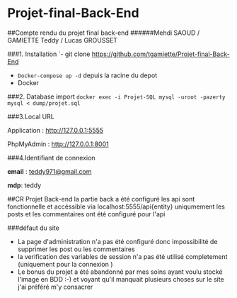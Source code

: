 # Projet-final-Back-End
##Compte rendu du projet final back-end
######Mehdi SAOUD / GAMIETTE Teddy / Lucas GROUSSET

###1. Installation
`- git clone https://github.com/tgamiette/Projet-final-Back-End
- `Docker-compose up -d` depuis la racine du depot  
- Docker 


###2. Database import
`docker exec -i Projet-SQL mysql -uroot -pazerty mysql < dump/projet.sql`

###3.Local URL

Application : http://127.0.0.1:5555

PhpMyAdmin : http://127.0.0.1:8001

###4.Identifiant de connexion

**email** : teddy971@gmail.com

**mdp**: teddy

##CR Projet Back-end
la partie back a été configuré
les api sont fonctionnelle et accéssible via localhost:5555/api{entity}
uniqumement les posts et les commentaires ont été configuré pour l'api


###défaut du site

 - La page d'administration n'a pas été configuré donc impossibilité de supprimer les post ou les commentaires
 - la verification des variables de session n'a pas été utilisé completement (uniquement pour la connexion )
 - Le bonus du projet a été abandonné par mes soins ayant voulu stocké l'image en BDD :-) et voyant qu'il manquait
 plusieurs choses sur le site j'ai préféré m'y consacrer